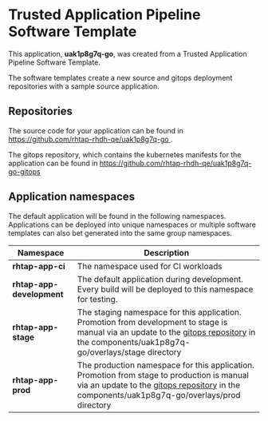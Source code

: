 # Trusted Application Pipeline Software Template

This application, **uak1p8g7q-go**, was created from a Trusted Application Pipeline Software Template.

The software templates create a new source and gitops deployment repositories with a sample source application. 

## Repositories

The source code for your application can be found in [https://github.com/rhtap-rhdh-qe/uak1p8g7q-go ](https://github.com/rhtap-rhdh-qe/uak1p8g7q-go ).
 
The gitops repository, which contains the kubernetes manifests for the application can be found in 
[https://github.com/rhtap-rhdh-qe/uak1p8g7q-go-gitops ](https://github.com/rhtap-rhdh-qe/uak1p8g7q-go-gitops ) 

## Application namespaces 

The default application will be found in the following namespaces. Applications can be deployed into unique namespaces or multiple software templates can also bet generated into the same group namespaces.  

|  Namespace   |  Description   |  
| -------- | -------- |
| **rhtap-app-ci** | The namespace used for CI workloads |
| **rhtap-app-development** | The default application during development. Every build will be deployed to this namespace for testing. |
| **rhtap-app-stage** | The staging namespace for this application. Promotion from development to stage is manual via an update to the [gitops repository](https://github.com/rhtap-rhdh-qe/uak1p8g7q-go-gitops ) in the components/uak1p8g7q-go/overlays/stage directory |
| **rhtap-app-prod** | The production namespace for this application. Promotion from stage to production is manual via an update to the [gitops repository](https://github.com/rhtap-rhdh-qe/uak1p8g7q-go-gitops ) in the components/uak1p8g7q-go/overlays/prod directory |